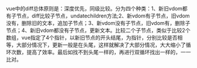 vue中的diff总体原则是：深度优先，同级比较。分为四个种类：1、新旧vdom都有子节点，diff比较子节点，undatechildren方法;2、新vdom有子节点，旧vdom没有，删除旧的文本，追加子节点；3、新vdom没有子节点，旧vdom有，删除子节点；4、新旧vdom都没有子节点，更新文本。比较二个子节点，类似于比较2个数组，vue指定了4个指针，以新旧节点的开头结尾，为指针，分别比较是否相等，大部分情况下，更新一般是在头尾，这样就解决了大部分情况，大大缩小了循环次数，提高了效率。最后如找不到头尾一样的，再进行双循环找出一样的，一一比对。
